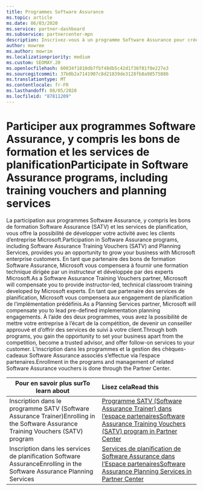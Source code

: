 ```yaml
---
title: Programmes Software Assurance
ms.topic: article
ms.date: 06/03/2020
ms.service: partner-dashboard
ms.subservice: partnercenter-mpn
description: Inscrivez-vous à un programme Software Assurance pour créer des activités et être compensé pour la formation et la planification aux entreprises.
author: mowree
ms.author: mowrim
ms.localizationpriority: medium
ms.custom: SEOMAY.20
ms.openlocfilehash: 60034f1810db7fbf48db5c42d1f36f81f8e227e3
ms.sourcegitcommit: 37b0b2a7141907c8d21839de3128fb8a98575886
ms.translationtype: MT
ms.contentlocale: fr-FR
ms.lasthandoff: 08/05/2020
ms.locfileid: "87811209"
---
```

# <a name="participate-in-software-assurance-programs-including-training-vouchers-and-planning-services"></a><span data-ttu-id="ce5e7-103">Participer aux programmes Software Assurance, y compris les bons de formation et les services de planification</span><span class="sxs-lookup"><span data-stu-id="ce5e7-103">Participate in Software Assurance programs, including training vouchers and planning services</span></span>

<span data-ttu-id="ce5e7-104">La participation aux programmes Software Assurance, y compris les bons de formation Software Assurance (SATV) et les services de planification, vous offre la possibilité de développer votre activité avec les clients d’entreprise Microsoft.</span><span class="sxs-lookup"><span data-stu-id="ce5e7-104">Participation in Software Assurance programs, including Software Assurance Training Vouchers (SATV) and Planning Services, provides you an opportunity to grow your business with Microsoft enterprise customers.</span></span> <span data-ttu-id="ce5e7-105">En tant que partenaire des bons de formation Software Assurance, Microsoft vous compensera à fournir une formation technique dirigée par un instructeur et développée par des experts Microsoft.</span><span class="sxs-lookup"><span data-stu-id="ce5e7-105">As a Software Assurance Training Vouchers partner, Microsoft will compensate you to provide instructor-led, technical classroom training developed by Microsoft experts.</span></span> <span data-ttu-id="ce5e7-106">En tant que partenaire des services de planification, Microsoft vous compensera aux engagement de planification de l’implémentation prédéfinis.</span><span class="sxs-lookup"><span data-stu-id="ce5e7-106">As a Planning Services partner, Microsoft will compensate you to lead pre-defined implementation planning engagements.</span></span> <span data-ttu-id="ce5e7-107">À l’aide des deux programmes, vous avez la possibilité de mettre votre entreprise à l’écart de la compétition, de devenir un conseiller approuvé et d’offrir des services de suivi à votre client.</span><span class="sxs-lookup"><span data-stu-id="ce5e7-107">Through both programs, you gain the opportunity to set your business apart from the competition, become a trusted advisor, and offer follow-on services to your customer.</span></span> <span data-ttu-id="ce5e7-108">L’inscription dans les programmes et la gestion des chèques-cadeaux Software Assurance associés s’effectue via l’espace partenaires.</span><span class="sxs-lookup"><span data-stu-id="ce5e7-108">Enrollment in the programs and management of related Software Assurance vouchers is done through the Partner Center.</span></span>

|<span data-ttu-id="ce5e7-109">**Pour en savoir plus sur**</span><span class="sxs-lookup"><span data-stu-id="ce5e7-109">**To learn about**</span></span>   |<span data-ttu-id="ce5e7-110">**Lisez cela**</span><span class="sxs-lookup"><span data-stu-id="ce5e7-110">**Read this**</span></span>   |
|--------------------------|:------------------|
|<span data-ttu-id="ce5e7-111">Inscription dans le programme SATV (Software Assurance Trainer)</span><span class="sxs-lookup"><span data-stu-id="ce5e7-111">Enrolling in the Software Assurance Training Vouchers (SATV) program</span></span>|[<span data-ttu-id="ce5e7-112">Programme SATV (Software Assurance Trainer) dans l’espace partenaires</span><span class="sxs-lookup"><span data-stu-id="ce5e7-112">Software Assurance Training Vouchers (SATV) program in Partner Center</span></span>](software-assurance-satv.md)|
|<span data-ttu-id="ce5e7-113">Inscription dans les services de planification Software Assurance</span><span class="sxs-lookup"><span data-stu-id="ce5e7-113">Enrolling in the Software Assurance Planning Services</span></span>|[<span data-ttu-id="ce5e7-114">Services de planification de Software Assurance dans l’Espace partenaires</span><span class="sxs-lookup"><span data-stu-id="ce5e7-114">Software Assurance Planning Services in Partner Center</span></span>](software-assurance-dps.md) |
